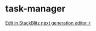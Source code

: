 # task-manager

[Edit in StackBlitz next generation editor ⚡️](https://stackblitz.com/~/github.com/ashrafulislam86/task-manager)